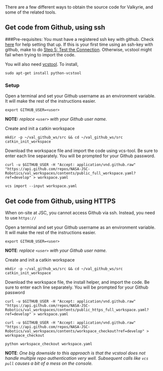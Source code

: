 There are a few different ways to obtain the source code for Valkyrie, and some of the related tools.

## Get code from Github, using ssh
###Pre-requisites:
You must have a registered ssh key with github.  Check [here](https://help.github.com/articles/generating-ssh-keys/) for help setting that up.  If this is your first time using an ssh-key with github, make to do [Step 5: Test the Connection](https://help.github.com/articles/generating-ssh-keys/#step-5-test-the-connection).  Otherwise, vcstool might fail when trying to import the code.

You will also need [vcstool](https://github.com/dirk-thomas/vcstool).  To install, 

    sudo apt-get install python-vcstool

### Setup
Open a terminal and set your Github username as an environment variable.  It will make the rest of the instructions easier.

    export GITHUB_USER=<user>

**NOTE:** _replace `<user>` with your Github user name._

Create and init a catkin workspace  

    mkdir -p ~/val_github_ws/src && cd ~/val_github_ws/src
    catkin_init_workspace

Download the workspace file and import the code using vcs-tool.  Be sure to enter each line separately.  You will be prompted for your Github password.

    curl -u $GITHUB_USER -H "Accept: application/vnd.github.raw" "https://api.github.com/repos/NASA-JSC-Robotics/val_workspaces/contents/public_full_workspace.yaml?ref=develop" > workspace.yaml

    vcs import --input workspace.yaml


## Get code from Github, using HTTPS
When on-site at JSC, you cannot access Github via ssh.  Instead, you need to use `https://`

Open a terminal and set your Github username as an environment variable.  It will make the rest of the instructions easier.

    export GITHUB_USER=<user>

**NOTE**: _replace `<user>` with your Github user name._

Create and init a catkin workspace  

    mkdir -p ~/val_github_ws/src && cd ~/val_github_ws/src
    catkin_init_workspace

Download the workspace file, the install helper, and import the code.  Be sure to enter each line separately.  You will be prompted for your Github password

    curl -u $GITHUB_USER -H "Accept: application/vnd.github.raw" "https://api.github.com/repos/NASA-JSC-Robotics/val_workspaces/contents/public_https_full_workspace.yaml?ref=develop" > workspace.yaml

    curl -u $GITHUB_USER -H "Accept: application/vnd.github.raw" "https://api.github.com/repos/NASA-JSC-Robotics/val_workspaces/contents/workspace_checkout?ref=develop" > workspace_checkout

    python workspace_checkout workspace.yaml


**NOTE**: _One big downside to this approach is that the vcstool does not handle multiple repo authentication very well.  Subsequent calls like `vcs pull` causes a bit of a mess on the console._